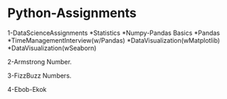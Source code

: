 # Python-Assignments
1-DataScienceAssignments
  *Statistics
  *Numpy-Pandas Basics
  *Pandas
  *TimeManagementInterview(w/Pandas)
  *DataVisualization(wMatplotlib)
  *DataVisualization(wSeaborn)

2-Armstrong Number.

3-FizzBuzz Numbers.

4-Ebob-Ekok
